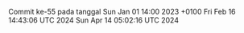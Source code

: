 Commit ke-55 pada tanggal Sun Jan 01 14:00 2023 +0100
Fri Feb 16 14:43:06 UTC 2024
Sun Apr 14 05:02:16 UTC 2024
